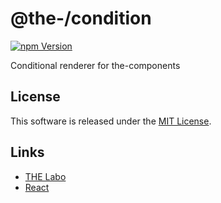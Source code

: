 @the-/condition
==========

<!---
This file is generated by the-tmpl. Do not update manually.
--->

<!-- Badge Start -->
<a name="badges"></a>

[![npm Version][bd_npm_shield_url]][bd_npm_url]

[bd_repo_url]: https://github.com/the-labo/the-condition
[bd_travis_url]: http://travis-ci.org/the-labo/the-condition
[bd_travis_shield_url]: http://img.shields.io/travis/the-labo/the-condition.svg?style=flat
[bd_travis_com_url]: http://travis-ci.com/the-labo/the-condition
[bd_travis_com_shield_url]: https://api.travis-ci.com/the-labo/the-condition.svg?token=
[bd_license_url]: https://github.com/the-labo/the-condition/blob/master/LICENSE
[bd_npm_url]: http://www.npmjs.org/package/@the-/condition
[bd_npm_shield_url]: http://img.shields.io/npm/v/@the-/condition.svg?style=flat
[bd_standard_url]: http://standardjs.com/
[bd_standard_shield_url]: https://img.shields.io/badge/code%20style-standard-brightgreen.svg

<!-- Badge End -->


<!-- Description Start -->
<a name="description"></a>

Conditional renderer for the-components

<!-- Description End -->


<!-- Overview Start -->
<a name="overview"></a>



<!-- Overview End -->


<!-- Sections Start -->
<a name="sections"></a>


<!-- Sections Start -->


<!-- LICENSE Start -->
<a name="license"></a>

License
-------
This software is released under the [MIT License](https://github.com/the-labo/the-condition/blob/master/LICENSE).

<!-- LICENSE End -->


<!-- Links Start -->
<a name="links"></a>

Links
------

+ [THE Labo][the_labo_url]
+ [React][react_url]

[the_labo_url]: https://github.com/the-labo
[react_url]: https://reactjs.org/

<!-- Links End -->
